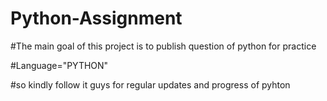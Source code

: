 # Python-Assignment

#The main goal of this project is to publish question of python for practice

#Language="PYTHON"

#so kindly follow it guys for regular updates and progress of pyhton

